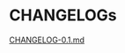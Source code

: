 # CHANGELOGs

[CHANGELOG-0.1.md](https://github.com/CentaurusInfra/AI-SIG/blob/main/CHANGLOG/CHANGELOG-1.1.md)
